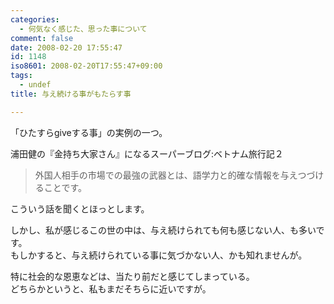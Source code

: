 ```yaml
---
categories:
  - 何気なく感じた、思った事について
comment: false
date: 2008-02-20 17:55:47
id: 1148
iso8601: 2008-02-20T17:55:47+09:00
tags:
  - undef
title: 与え続ける事がもたらす事

---
```


<div class="entry-body">
                                 <p>「ひたすらgiveする事」の実例の一つ。</p>

<p>浦田健の『金持ち大家さん』になるスーパーブログ:ベトナム旅行記２<br /></p><blockquote>外国人相手の市場での最強の武器とは、語学力と的確な情報を与えつづけることです。</blockquote>

<p>こういう話を聞くとほっとします。</p>

<p>しかし、私が感じるこの世の中は、与え続けられても何も感じない人、も多いです。<br />
もしかすると、与え続けられている事に気づかない人、かも知れませんが。</p>

<p>特に社会的な恩恵などは、当たり前だと感じてしまっている。<br />
どちらかというと、私もまだそちらに近いですが。<br /></p>
                              </div>
    	